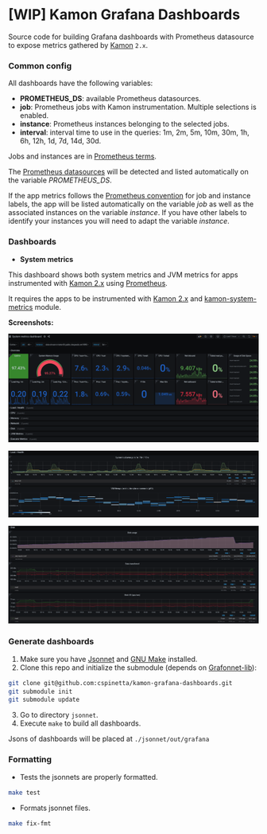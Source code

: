 # [WIP] Kamon Grafana Dashboards
Source code for building Grafana dashboards with Prometheus datasource to expose
metrics gathered by [Kamon] `2.x`.

### Common config

All dashboards have the following variables:
* **PROMETHEUS_DS**: available Prometheus datasources.
* **job**: Prometheus jobs with Kamon instrumentation. Multiple selections is enabled.
* **instance**: Prometheus instances belonging to the selected jobs.
* **interval**: interval time to use in the queries:  1m, 2m, 5m, 10m, 30m, 1h, 6h, 12h, 1d, 7d, 14d, 30d.

Jobs and instances are in [Prometheus terms].

The [Prometheus datasources] will be detected and listed automatically on the variable *PROMETHEUS_DS*.

If the app metrics follows the [Prometheus convention] for job and instance labels, the app will be listed automatically on the variable *job* as well as the associated instances on the variable *instance*. If you have other labels to identify your instances you will need to adapt the variable *instance*.

### Dashboards

* **System metrics**

This dashboard shows both system metrics and JVM metrics for apps instrumented with [Kamon 2.x] using [Prometheus].

It requires the apps to be instrumented with [Kamon 2.x] and [kamon-system-metrics] module.

**Screenshots:**

![dash-system-overview](assets/system-metrics-dash_overview.png)

![dash-system-disk](assets/system-metrics-dash_health.png)

![dash-system-disk](assets/system-metrics-dash_disks.png)

### Generate dashboards

1. Make sure you have [Jsonnet] and [GNU Make] installed.
2. Clone this repo and initialize the submodule (depends on [Grafonnet-lib]):
```bash
git clone git@github.com:cspinetta/kamon-grafana-dashboards.git
git submodule init
git submodule update
```
3. Go to directory `jsonnet`.
4. Execute `make` to build all dashboards.

Jsons of dashboards will be placed at `./jsonnet/out/grafana`

### Formatting

* Tests the jsonnets are properly formatted.
```bash
make test
```

* Formats jsonnet files.
```bash
make fix-fmt
```

[Kamon]: https://kamon.io/
[Jsonnet]: https://jsonnet.org/
[GNU Make]: https://www.gnu.org/software/make/
[Grafonnet-lib]: https://github.com/grafana/grafonnet-lib
[Prometheus]: https://prometheus.io/
[Kamon 2.x]: https://github.com/kamon-io/Kamon
[kamon-system-metrics]: https://kamon.io/docs/latest/instrumentation/system/host-metrics/
[Prometheus terms]: https://prometheus.io/docs/concepts/jobs_instances/#jobs-and-instances
[Prometheus convention]: https://prometheus.io/docs/concepts/jobs_instances/#jobs-and-instances
[Prometheus datasources]: https://grafana.com/docs/grafana/latest/features/datasources/prometheus/